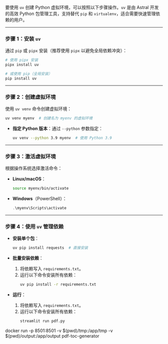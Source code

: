 要使用 `uv` 创建 Python 虚拟环境，可以按照以下步骤操作。`uv` 是由 Astral 开发的高效 Python 包管理工具，支持替代 `pip` 和 `virtualenv`，适合需要快速管理依赖的用户。

---

### **步骤 1：安装 `uv`**
通过 `pip` 或 `pipx` 安装（推荐使用 `pipx` 以避免全局依赖冲突）：
```bash
# 使用 pipx 安装
pipx install uv

# 或使用 pip（全局安装）
pip install uv
```

---

### **步骤 2：创建虚拟环境**
使用 `uv venv` 命令创建虚拟环境：
```bash
uv venv myenv  # 创建名为 myenv 的虚拟环境
```
- **指定 Python 版本**：通过 `--python` 参数指定：
  ```bash
  uv venv --python 3.9 myenv  # 使用 Python 3.9
  ```

---

### **步骤 3：激活虚拟环境**
根据操作系统选择激活命令：
- **Linux/macOS**：
  ```bash
  source myenv/bin/activate
  ```
- **Windows**（PowerShell）：
  ```powershell
  .\myenv\Scripts\activate
  ```

---

### **步骤 4：使用 `uv` 管理依赖**
- **安装单个包**：
  ```bash
  uv pip install requests  # 直接安装
  ```
- **批量安装依赖**：  
  1. 将依赖写入 `requirements.txt`。  
  2. 运行以下命令安装所有依赖：
     ```bash
     uv pip install -r requirements.txt
     ```

- **运行**：  
  1. 将依赖写入 `requirements.txt`。  
  2. 运行以下命令安装所有依赖：
     ```bash
     streamlit run pdf.py
     ```

docker run -p 8501:8501 -v $(pwd)/tmp:/app/tmp -v $(pwd)/output:/app/output pdf-toc-generator